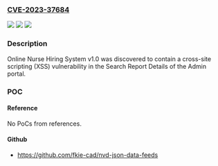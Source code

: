 ### [CVE-2023-37684](https://cve.mitre.org/cgi-bin/cvename.cgi?name=CVE-2023-37684)
![](https://img.shields.io/static/v1?label=Product&message=n%2Fa&color=blue)
![](https://img.shields.io/static/v1?label=Version&message=n%2Fa&color=blue)
![](https://img.shields.io/static/v1?label=Vulnerability&message=n%2Fa&color=brighgreen)

### Description

Online Nurse Hiring System v1.0 was discovered to contain a cross-site scripting (XSS) vulnerability in the Search Report Details of the Admin portal.

### POC

#### Reference
No PoCs from references.

#### Github
- https://github.com/fkie-cad/nvd-json-data-feeds

